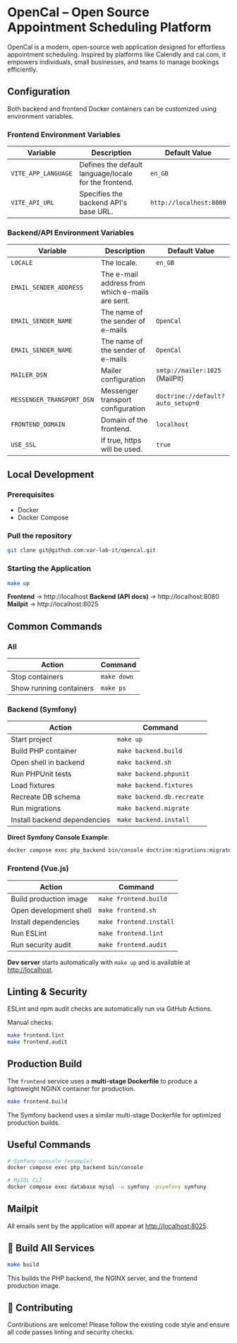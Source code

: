 # OpenCal – Open Source Appointment Scheduling Platform

OpenCal is a modern, open-source web application designed for effortless appointment scheduling. Inspired by platforms
like Calendly and cal.com, it empowers individuals, small businesses, and teams to manage bookings efficiently.

## Configuration

Both backend and frontend Docker containers can be customized using environment variables.

### Frontend Environment Variables

| Variable            | Description                                           | Default Value           |
|---------------------|-------------------------------------------------------|-------------------------|
| `VITE_APP_LANGUAGE` | Defines the default language/locale for the frontend. | `en_GB`                 |
| `VITE_API_URL`      | Specifies the backend API's base URL.                 | `http://localhost:8080` |

### Backend/API Environment Variables

| Variable                  | Description                                     | Default Value                     |
|---------------------------|-------------------------------------------------|-----------------------------------|
| `LOCALE`                  | The locale.                                     | `en_GB`                           |
| `EMAIL_SENDER_ADDRESS`    | The e-mail address from which e-mails are sent. | ` `                               |
| `EMAIL_SENDER_NAME`       | The name of the sender of e-mails               | `OpenCal`                         |
| `EMAIL_SENDER_NAME`       | The name of the sender of e-mails               | `OpenCal`                         |
| `MAILER_DSN`              | Mailer configuration                            | `smtp://mailer:1025` (MailPit)    |
| `MESSENGER_TRANSPORT_DSN` | Messenger transport configuration               | `doctrine://default?auto_setup=0` |
| `FRONTEND_DOMAIN`         | Domain of the frontend.                         | `localhost`                       |
| `USE_SSL`                 | If true, https will be used.                    | `true`                            |

## Local Development

### Prerequisites

- Docker
- Docker Compose

### Pull the repository

```bash
git clone git@github.com:var-lab-it/opencal.git
```

### Starting the Application

```bash
make up
```

**Frontend** → http://localhost
**Backend (API docs)** → http://localhost:8080  
**Mailpit** → http://localhost:8025

## Common Commands

### All

| Action                  | Command     |
|-------------------------|-------------|
| Stop containers         | `make down` |
| Show running containers | `make ps`   |

### Backend (Symfony)

| Action                       | Command                    |
|------------------------------|----------------------------|
| Start project                | `make up`                  |
| Build PHP container          | `make backend.build`       |
| Open shell in backend        | `make backend.sh`          |
| Run PHPUnit tests            | `make backend.phpunit`     |
| Load fixtures                | `make backend.fixtures`    |
| Recreate DB schema           | `make backend.db.recreate` |
| Run migrations               | `make backend.migrate`     |
| Install backend dependencies | `make backend.install`     |

**Direct Symfony Console Example**:

```bash
docker compose exec php_backend bin/console doctrine:migrations:migrate
```

### Frontend (Vue.js)

| Action                 | Command                 |
|------------------------|-------------------------|
| Build production image | `make frontend.build`   |
| Open development shell | `make frontend.sh`      |
| Install dependencies   | `make frontend.install` |
| Run ESLint             | `make frontend.lint`    |
| Run security audit     | `make frontend.audit`   |

**Dev server** starts automatically with `make up` and is available at [http://localhost](http://localhost).

## Linting & Security

ESLint and npm audit checks are automatically run via GitHub Actions.

Manual checks:

```bash
make frontend.lint
make frontend.audit
```

## Production Build

The `frontend` service uses a **multi-stage Dockerfile** to produce a lightweight NGINX container for production.

```bash
make frontend.build
```

The Symfony backend uses a similar multi-stage Dockerfile for optimized production builds.

## Useful Commands

```bash
# Symfony console (example)
docker compose exec php_backend bin/console

# MySQL CLI
docker compose exec database mysql -u symfony -psymfony symfony
```

## Mailpit

All emails sent by the application will appear at [http://localhost:8025](http://localhost:8025).

## 🔧 Build All Services

```bash
make build
```

This builds the PHP backend, the NGINX server, and the frontend production image.

## 🤝 Contributing

Contributions are welcome! Please follow the existing code style and ensure all code passes linting and security checks.
